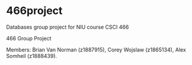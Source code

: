 # 466project

Databases group project for NIU course CSCI 466

466 Group Project

Members: 
Brian Van Norman (z1887915),
Corey Wojslaw (z1865134),
Alex Somheil (z1888439).
